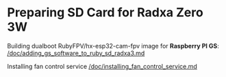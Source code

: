 # Preparing SD Card for Radxa Zero 3W

Building dualboot RubyFPV/hx-esp32-cam-fpv image for **Raspberry PI GS**: [/doc/adding_gs_software_to_ruby_sd_radxa3.md ](/doc/adding_gs_software_to_ruby_sd_radxa3.md )


Installing fan control service [/doc/installing_fan_control_service.md  ](/doc/installing_fan_control_service.md  ) 
